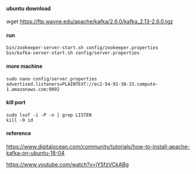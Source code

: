 #### ubuntu download
wget https://ftp.wayne.edu/apache/kafka/2.6.0/kafka_2.13-2.6.0.tgz

#### run
```
bin/zookeeper-server-start.sh config/zookeeper.properties
bin/kafka-server-start.sh config/server.properties
```

#### more machine
```
sudo nano config/server.properties
advertised.listeners=PLAINTEXT://ec2-54-91-38-33.compute-1.amazonaws.com:9092
```

#### kill port
```
sudo lsof -i -P -n | grep LISTEN
kill -9 id
```

#### reference
https://www.digitalocean.com/community/tutorials/how-to-install-apache-kafka-on-ubuntu-18-04

https://www.youtube.com/watch?v=jY5fzVCkABg
